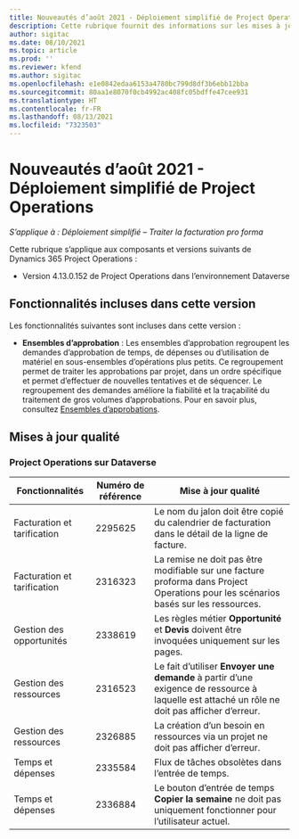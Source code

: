 ```yaml
---
title: Nouveautés d’août 2021 - Déploiement simplifié de Project Operations
description: Cette rubrique fournit des informations sur les mises à jour de qualité disponibles dans la version d’août 2021 du déploiement simplifié de Project Operations.
author: sigitac
ms.date: 08/10/2021
ms.topic: article
ms.prod: ''
ms.reviewer: kfend
ms.author: sigitac
ms.openlocfilehash: e1e0842edaa6153a4780bc799d8df3b6ebb12bba
ms.sourcegitcommit: 80aa1e8070f0cb4992ac408fc05bdffe47cee931
ms.translationtype: HT
ms.contentlocale: fr-FR
ms.lasthandoff: 08/13/2021
ms.locfileid: "7323503"
---
```

# <a name="whats-new-august-2021---project-operations-lite-deployment"></a>Nouveautés d’août 2021 - Déploiement simplifié de Project Operations

_S’applique à : Déploiement simplifié – Traiter la facturation pro forma_

Cette rubrique s’applique aux composants et versions suivants de Dynamics 365 Project Operations :

  - Version 4.13.0.152 de Project Operations dans l’environnement Dataverse

## <a name="features-included-in-this-release"></a>Fonctionnalités incluses dans cette version

Les fonctionnalités suivantes sont incluses dans cette version :

- **Ensembles d’approbation** : Les ensembles d’approbation regroupent les demandes d’approbation de temps, de dépenses ou d’utilisation de matériel en sous-ensembles d’opérations plus petits. Ce regroupement permet de traiter les approbations par projet, dans un ordre spécifique et permet d’effectuer de nouvelles tentatives et de séquencer. Le regroupement des demandes améliore la fiabilité et la traçabilité du traitement de gros volumes d’approbations. Pour en savoir plus, consultez [Ensembles d’approbations](../../approvals/approval-sets.md).

## <a name="quality-updates"></a>Mises à jour qualité

### <a name="project-operations-on-dataverse"></a>Project Operations sur Dataverse

| **Fonctionnalités** | **Numéro de référence** | **Mise à jour qualité** |
| --- | --- | --- |
| Facturation et tarification | 2295625 | Le nom du jalon doit être copié du calendrier de facturation dans le détail de la ligne de facture. |
| Facturation et tarification | 2316323 | La remise ne doit pas être modifiable sur une facture proforma dans Project Operations pour les scénarios basés sur les ressources. |
| Gestion des opportunités | 2338619 | Les règles métier **Opportunité** et **Devis** doivent être invoquées uniquement sur les pages. |
| Gestion des ressources | 2316523 | Le fait d’utiliser **Envoyer une demande** à partir d’une exigence de ressource à laquelle est attaché un rôle ne doit pas afficher d’erreur. |
| Gestion des ressources | 2326885 | La création d’un besoin en ressources via un projet ne doit pas afficher d’erreur. |
| Temps et dépenses | 2335584 | Flux de tâches obsolètes dans l’entrée de temps. |
| Temps et dépenses | 2336884 | Le bouton d’entrée de temps **Copier la semaine** ne doit pas uniquement fonctionner pour l’utilisateur actuel. |
